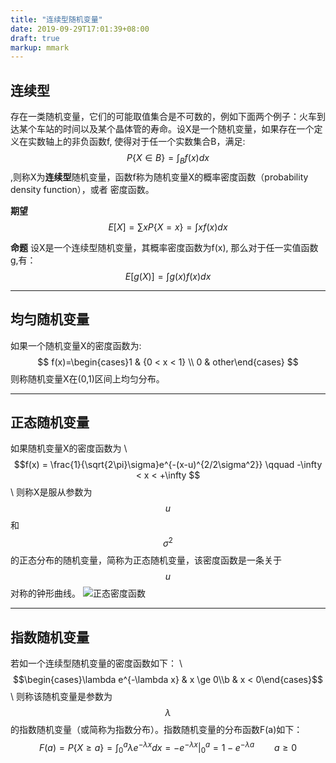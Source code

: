 ```yaml
---
title: "连续型随机变量"
date: 2019-09-29T17:01:39+08:00
draft: true
markup: mmark
---
```


## 连续型
存在一类随机变量，它们的可能取值集合是不可数的，例如下面两个例子：火车到达某个车站的时间以及某个晶体管的寿命。设X是一个随机变量，如果存在一个定义在实数轴上的非负函数f,
使得对于任一个实数集合B，满足: $$ P\{ X \in B\} = \int_{B}f(x)dx $$,则称X为**连续型**随机变量，函数f称为随机变量X的概率密度函数（probability density function），或者
密度函数。

**期望** 
$$E[X] = \sum xP\{X=x\} = \int xf(x)dx$$

**命题** 设X是一个连续型随机变量，其概率密度函数为f(x), 那么对于任一实值函数g,有：$$E[g(X)]= \int g(x)f(x)dx$$

---

## 均匀随机变量
如果一个随机变量X的密度函数为:
$$
f(x)=\begin{cases}1 & {0 < x < 1} \\ 0 & other\end{cases}
$$
则称随机变量X在(0,1)区间上均匀分布。

--- 

## 正态随机变量
如果随机变量X的密度函数为 \\
$$f(x) = \frac{1}{\sqrt{2\pi}\sigma}e^{-(x-u)^{2/2\sigma^2}} \qquad -\infty < x < +\infty $$ \\
则称X是服从参数为$$u$$和$$\sigma^2$$的正态分布的随机变量，简称为正态随机变量，该密度函数是一条关于$$u$$对称的钟形曲线。
![正态密度函数](/probability/5-5.png)

---

## 指数随机变量
若如一个连续型随机变量的密度函数如下： \\
$$\begin{cases}\lambda e^{-\lambda x} & x \ge 0\\b & x < 0\end{cases}$$ \\
则称该随机变量是参数为$$\lambda$$的指数随机变量（或简称为指数分布）。指数随机变量的分布函数F(a)如下：
$$F(a)= P\{X \ge a\} = \int_{0}^{a} \lambda e^{-\lambda x}dx= -e^{-\lambda x}|_0^a=1- e^{-\lambda a} \qquad a \ge 0 $$


